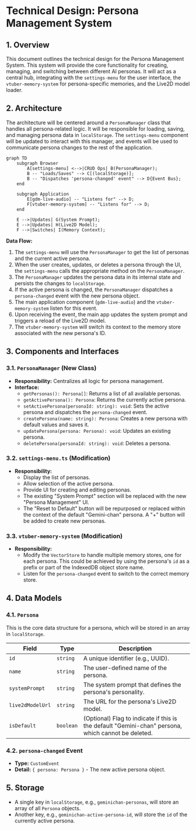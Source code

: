 # Technical Design: Persona Management System

## 1. Overview
This document outlines the technical design for the Persona Management System. This system will provide the core functionality for creating, managing, and switching between different AI personas. It will act as a central hub, integrating with the `settings-menu` for the user interface, the `vtuber-memory-system` for persona-specific memories, and the Live2D model loader.

## 2. Architecture
The architecture will be centered around a `PersonaManager` class that handles all persona-related logic. It will be responsible for loading, saving, and managing persona data in `localStorage`. The `settings-menu` component will be updated to interact with this manager, and events will be used to communicate persona changes to the rest of the application.

```mermaid
graph TD
    subgraph Browser
        A[settings-menu] <-->|CRUD Ops| B(PersonaManager);
        B -- "Loads/Saves" --> C[(localStorage)];
        B -- "Dispatches 'persona-changed' event" --> D{Event Bus};
    end

    subgraph Application
        E[gdm-live-audio] -- "Listens for" --> D;
        F[vtuber-memory-system] -- "Listens for" --> D;
    end

    E -->|Updates| G(System Prompt);
    E -->|Updates| H(Live2D Model);
    F -->|Switches| I(Memory Context);

```

**Data Flow:**
1.  The `settings-menu` will use the `PersonaManager` to get the list of personas and the current active persona.
2.  When the user creates, updates, or deletes a persona through the UI, the `settings-menu` calls the appropriate method on the `PersonaManager`.
3.  The `PersonaManager` updates the persona data in its internal state and persists the changes to `localStorage`.
4.  If the active persona is changed, the `PersonaManager` dispatches a `persona-changed` event with the new persona object.
5.  The main application component (`gdm-live-audio`) and the `vtuber-memory-system` listen for this event.
6.  Upon receiving the event, the main app updates the system prompt and triggers a reload of the Live2D model.
7.  The `vtuber-memory-system` will switch its context to the memory store associated with the new persona's ID.

## 3. Components and Interfaces

### 3.1. `PersonaManager` (New Class)
- **Responsibility:** Centralizes all logic for persona management.
- **Interface:**
    - `getPersonas(): Persona[]`: Returns a list of all available personas.
    - `getActivePersona(): Persona`: Returns the currently active persona.
    - `setActivePersona(personaId: string): void`: Sets the active persona and dispatches the `persona-changed` event.
    - `createPersona(name: string): Persona`: Creates a new persona with default values and saves it.
    - `updatePersona(persona: Persona): void`: Updates an existing persona.
    - `deletePersona(personaId: string): void`: Deletes a persona.

### 3.2. `settings-menu.ts` (Modification)
- **Responsibility:**
    - Display the list of personas.
    - Allow selection of the active persona.
    - Provide UI for creating and editing personas.
    - The existing "System Prompt" section will be replaced with the new "Persona Management" UI.
    - The "Reset to Default" button will be repurposed or replaced within the context of the default "Gemini-chan" persona. A "+" button will be added to create new personas.

### 3.3. `vtuber-memory-system` (Modification)
- **Responsibility:**
    - Modify the `VectorStore` to handle multiple memory stores, one for each persona. This could be achieved by using the persona's `id` as a prefix or part of the IndexedDB object store name.
    - Listen for the `persona-changed` event to switch to the correct memory store.

## 4. Data Models

### 4.1. `Persona`
This is the core data structure for a persona, which will be stored in an array in `localStorage`.

| Field | Type | Description |
|---|---|---|
| `id` | `string` | A unique identifier (e.g., UUID). |
| `name` | `string` | The user-defined name of the persona. |
| `systemPrompt`| `string` | The system prompt that defines the persona's personality. |
| `live2dModelUrl`| `string` | The URL for the persona's Live2D model. |
| `isDefault` | `boolean` | (Optional) Flag to indicate if this is the default "Gemini-chan" persona, which cannot be deleted. |


### 4.2. `persona-changed` Event
- **Type:** `CustomEvent`
- **Detail:** `{ persona: Persona }` - The new active persona object.

## 5. Storage
- A single key in `localStorage`, e.g., `geminichan-personas`, will store an array of all `Persona` objects.
- Another key, e.g., `geminichan-active-persona-id`, will store the `id` of the currently active persona.
